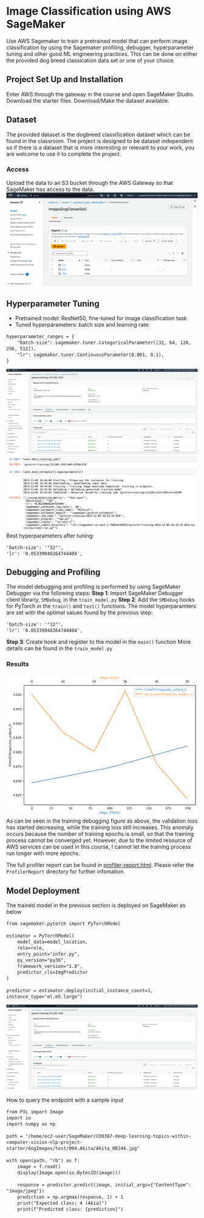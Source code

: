 # Image Classification using AWS SageMaker

Use AWS Sagemaker to train a pretrained model that can perform image classification by using the Sagemaker profiling, debugger, hyperparameter tuning and other good ML engineering practices. This can be done on either the provided dog breed classication data set or one of your choice.

## Project Set Up and Installation
Enter AWS through the gateway in the course and open SageMaker Studio. 
Download the starter files.
Download/Make the dataset available. 

## Dataset
The provided dataset is the dogbreed classification dataset which can be found in the classroom.
The project is designed to be dataset independent so if there is a dataset that is more interesting or relevant to your work, you are welcome to use it to complete the project.

### Access
Upload the data to an S3 bucket through the AWS Gateway so that SageMaker has access to the data. 
![Upload data to S3](images/s3_data.png)

## Hyperparameter Tuning
- Pretrained model: ResNet50, fine-tuned for image classification task
- Tuned hyperparameters: batch size and learning rate.
```
hyperparameter_ranges = {
    "batch-size": sagemaker.tuner.CategoricalParameter([32, 64, 128, 256, 512]),
    "lr": sagemaker.tuner.ContinuousParameter(0.001, 0.1),
}
``` 
![Hyperparameter Tuning on AWS](images/hyperparameter_tuning.png)
![HPO result](images/hpo_result.png)
Best hyperparameters after tuning:
```
'batch-size': '"32"',
'lr': '0.05339048264744404',
```

## Debugging and Profiling
The model debugging and profiling is performed by using SageMaker Debugger via the following steps:
**Step 1**: Import SageMaker Debugger client librariy, `SMDebug`, in the `train_model.py`
**Step 2**: Add the `SMDebug` hooks for PyTorch in the `train()` and `test()` functions. The model hyperparamters are set with the optimal values found by the previous step:
```
'batch-size': '"32"',
'lr': '0.05339048264744404',
``` 
**Step 3**: Create hook and register to the model in the `main()` function
More details can be found in the `train_model.py` 

### Results
![Train_debug](images/train_debug.png)
As can be seen in the training debugging figure as above, the validation loss has started decreasing, while the training loss still increases. This anomaly occurs because the number of training epochs is small, so that the training process cannot be converged yet.
However, due to the limited resource of AWS services can be used in this course, I cannot let the training process run longer with more epochs.

The full profiler report can be found in [profiler-report.html](ProfilerReport/profiler-output/profiler-report.html). Please refer the `ProfilerReport` directory for further infomation.

## Model Deployment
The trained model in the previous section is deployed on SageMaker as below
```
from sagemaker.pytorch import PyTorchModel

estimator = PyTorchModel(
    model_data=model_location,
    role=role,
    entry_point="infer.py",
    py_version="py36",
    framework_version="1.8",
    predictor_cls=ImgPredictor
)

predictor = estimator.deploy(initial_instance_count=1, instance_type="ml.m5.large")
```
![Endpoint](images/endpoint.png)

How to query the endpoint with a sample input
```
from PIL import Image
import io
import numpy as np

path = "/home/ec2-user/SageMaker/CD0387-deep-learning-topics-within-computer-vision-nlp-project-starter/dogImages/test/004.Akita/Akita_00244.jpg"

with open(path, "rb") as f:
    image = f.read()
    display(Image.open(io.BytesIO(image)))
    
    response = predictor.predict(image, initial_args={"ContentType": "image/jpeg"}) 
    prediction = np.argmax(response, 1) + 1
    print("Expected class: 4 (Akia)")
    print(f"Predicted class: {prediction}")
```